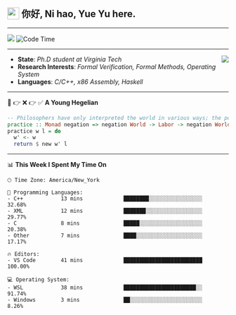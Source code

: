 <h2> <img style="vertical-align: text-bottom;" src=https://slackmojis.com/emojis/13253-yay-frog/download/ width=27> 你好, Ni hao, Yue Yu here. </h2>

---

![](https://api.visitorbadge.io/api/visitors?path=https%3A%2F%2Fgithub.com%2Ffishjump%2Ffishjump&amp;countColor=%232ccce4&amp;style=flat) ![Code Time](https://img.shields.io/badge/Code%20Time-463%20hrs%2013%20mins-blue)

---

<img align='right' src=https://slackmojis.com/emojis/5264-coding/download> </td>

- **State**: *Ph.D student at Virginia Tech*
- **Research Interests**: *Formal Verification, Formal Methods, Operating System*
- **Languages**: *C/C++, x86 Assembly, Haskell*

---

🚫 👉 ❌ 👉 ✅ **A Young Hegelian**

``` haskell
-- Philosophers have only interpreted the world in various ways; the point is to change it.
practice :: Monad negation => negation World -> Labor -> negation World
practice w l = do
  w' <- w
  return $ new w' l
```

---


📊 **This Week I Spent My Time On** 

```text
🕑︎ Time Zone: America/New_York

💬 Programming Languages:
- C++            13 mins             ████████░░░░░░░░░░░░░░░░░     32.68%
- XML            12 mins             ███████░░░░░░░░░░░░░░░░░░     29.77%
- C              8 mins              █████░░░░░░░░░░░░░░░░░░░░     20.38%
- Other          7 mins              ████░░░░░░░░░░░░░░░░░░░░░     17.17%

🔥 Editors:
- VS Code        41 mins             █████████████████████████     100.00%

💻 Operating System:
- WSL            38 mins             ███████████████████████░░     91.74%
- Windows        3 mins              ██░░░░░░░░░░░░░░░░░░░░░░░     8.26%
```


